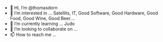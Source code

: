 - 👋 Hi, I’m @thomasdorn
- 👀 I’m interested in ... Satellits, IT, Good Software, Good Hardware, Good Food, Good Wine, Good Beer....
- 🌱 I’m currently learning ... Judo
- 💞️ I’m looking to collaborate on ...
- 📫 How to reach me ...

<!---
thomasdorn/thomasdorn is a ✨ special ✨ repository because its `README.md` (this file) appears on your GitHub profile.
You can click the Preview link to take a look at your changes.
--->
